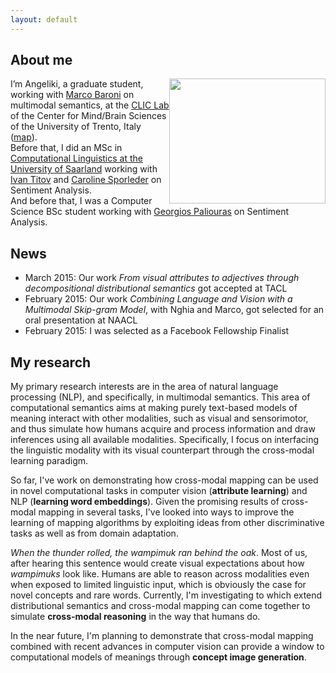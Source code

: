 ```yaml
---
layout: default
---
```




<h2 id="about-me">About me</h2>
<p><img src="../resourses/me.jpg" width="250" height="200" style="float:right">I’m Angeliki, a graduate student, working with <a href="http://clic.cimec.unitn.it/marco">Marco Baroni</a> on multimodal semantics,  at the <a href="http://clic.cimec.unitn.it">CLIC Lab</a>  of the Center for Mind/Brain Sciences of the University of Trento, Italy
(<a href="https://www.google.com/maps/place/Roveret://www.google.com/maps/place/38068+Rovereto+TN,+It%C3%A1lie/@47.2603133,11.7074777,5z/data=!4m2!3m1!1s0x47820ec143127041:0x6a9664123aebfadf">map</a>).<br />
Before that, I did an MSc in <a href="http://www.coli.uni-saarland.de">Computational Linguistics at the University of Saarland</a> working with <a href="http://ivan-titov.org">Ivan Titov</a> and <a href="http://www.uni-trier.de/index.php?id=46381">Caroline Sporleder</a> on Sentiment Analysis.<br />
And before that, I was a Computer Science BSc student working with <a href="http://users.iit.demokritos.gr/~paliourg">Georgios Paliouras</a> on Sentiment Analysis.</p>


News
---------
* March 2015: Our work *From visual attributes to adjectives through decompositional distributional semantics* got accepted at TACL
* February 2015: Our work *Combining Language and Vision with a Multimodal Skip-gram Model*, with Nghia and Marco, got selected for an oral presentation at NAACL 
* February 2015: I was selected as a Facebook Fellowship Finalist 

My research
------------
My primary research interests are in the area of natural language
processing (NLP), and specifically, in multimodal semantics. 
This area of computational semantics aims at making purely text-based models of meaning interact with other modalities, such as visual and sensorimotor, and thus simulate how humans acquire and process information and draw inferences using all available modalities. 
Specifically, I focus on interfacing the linguistic modality with its visual counterpart through the cross-modal learning paradigm.

So far, I've work on demonstrating how  cross-modal mapping can be used in novel computational tasks in computer vision (**attribute
learning**) and NLP (**learning word embeddings**). 
Given the promising results of cross-modal mapping in several tasks, I've looked into ways to improve the learning of mapping algorithms by exploiting ideas from other discriminative tasks as well as from domain adaptation.

*When the thunder rolled, the wampimuk ran behind the oak*. Most of us, after hearing this sentence would create visual expectations about how *wampimuks* look like. Humans are able to reason across modalities even when exposed to limited linguistic input, which is obviously the case for novel concepts and rare words. Currently, I'm investigating to which extend distributional semantics and cross-modal mapping can come together to simulate **cross-modal reasoning** in the way that humans do.

In the near future, I'm planning to demonstrate that cross-modal mapping combined with recent advances in computer vision can provide a window to computational models of meanings through **concept image generation**.



